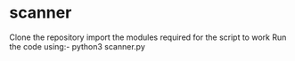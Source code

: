 # scanner
Clone the repository 
import the modules required for the script to work 
Run the code using:-
python3 scanner.py
